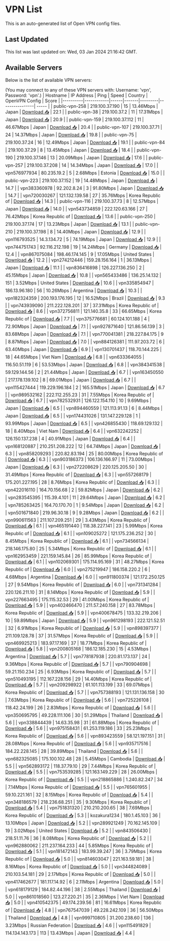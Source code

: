 # VPN List

This is an auto-generated list of Open VPN config files.

## Last Updated

This list was last updated on: Wed, 03 Jan 2024 21:16:42 GMT.

## Available Servers

Below is the list of available VPN servers:

(You may connect to any of these VPN servers with: Username: 'vpn', Password: 'vpn'.)
| Hostname | IP Address | Ping | Speed | Country | OpenVPN Config | Score |
|----------|------------|------|-------|---------|----------------| ----- |
| public-vpn-258 | 219.100.37.190 | 15 | 13.46Mbps | Japan | [Download 📥](./configs/server_0_JP.ovpn) | 22.1 |
| public-vpn-38 | 219.100.37.2 | 11 | 17.31Mbps | Japan | [Download 📥](./configs/server_1_JP.ovpn) | 20.9 |
| public-vpn-159 | 219.100.37.112 | 11 | 46.67Mbps | Japan | [Download 📥](./configs/server_2_JP.ovpn) | 20.4 |
| public-vpn-107 | 219.100.37.71 | 24 | 14.37Mbps | Japan | [Download 📥](./configs/server_3_JP.ovpn) | 19.8 |
| public-vpn-75 | 219.100.37.24 | 16 | 12.49Mbps | Japan | [Download 📥](./configs/server_4_JP.ovpn) | 19.1 |
| public-vpn-84 | 219.100.37.29 | 8 | 13.45Mbps | Japan | [Download 📥](./configs/server_5_JP.ovpn) | 18.4 |
| public-vpn-190 | 219.100.37.146 | 13 | 20.09Mbps | Japan | [Download 📥](./configs/server_6_JP.ovpn) | 17.6 |
| public-vpn-257 | 219.100.37.208 | 14 | 14.34Mbps | Japan | [Download 📥](./configs/server_7_JP.ovpn) | 17.0 |
| vpn576977934 | 80.235.19.2 | 5 | 2.68Mbps | Estonia | [Download 📥](./configs/server_8_EE.ovpn) | 15.0 |
| public-vpn-223 | 219.100.37.152 | 19 | 14.48Mbps | Japan | [Download 📥](./configs/server_9_JP.ovpn) | 14.7 |
| vpn383360978 | 92.202.8.24 | 3 | 91.80Mbps | Japan | [Download 📥](./configs/server_10_JP.ovpn) | 14.7 |
| vpn720030267 | 121.132.139.58 | 27 | 35.76Mbps | Korea Republic of | [Download 📥](./configs/server_11_KR.ovpn) | 14.3 |
| public-vpn-116 | 219.100.37.73 | 8 | 12.57Mbps | Japan | [Download 📥](./configs/server_12_JP.ovpn) | 14.0 |
| vpn543734859 | 222.120.63.166 | 27 | 76.42Mbps | Korea Republic of | [Download 📥](./configs/server_13_KR.ovpn) | 13.6 |
| public-vpn-250 | 219.100.37.174 | 17 | 13.23Mbps | Japan | [Download 📥](./configs/server_14_JP.ovpn) | 13.1 |
| public-vpn-210 | 219.100.37.198 | 8 | 14.40Mbps | Japan | [Download 📥](./configs/server_15_JP.ovpn) | 12.9 |
| vpn116793525 | 14.3.134.72 | 5 | 74.19Mbps | Japan | [Download 📥](./configs/server_16_JP.ovpn) | 12.9 |
| vpn744751743 | 92.116.212.198 | 19 | 14.24Mbps | Germany | [Download 📥](./configs/server_17_DE.ovpn) | 12.4 |
| vpn867075084 | 198.46.174.145 | 9 | 17.05Mbps | United States | [Download 📥](./configs/server_18_US.ovpn) | 12.2 |
| vpn274212446 | 159.28.156.164 | 1 | 36.13Mbps | Japan | [Download 📥](./configs/server_19_JP.ovpn) | 11.1 |
| vpn836416898 | 126.227.136.250 | 2 | 45.15Mbps | Japan | [Download 📥](./configs/server_20_JP.ovpn) | 10.8 |
| vpn565433486 | 136.25.14.132 | 151 | 3.52Mbps | United States | [Download 📥](./configs/server_21_US.ovpn) | 10.6 |
| vpn335854947 | 186.13.96.180 | 56 | 10.26Mbps | Argentina | [Download 📥](./configs/server_22_AR.ovpn) | 10.3 |
| vpn182324359 | 200.193.176.195 | 12 | 16.52Mbps | Brazil | [Download 📥](./configs/server_23_BR.ovpn) | 9.3 |
| vpn743939090 | 211.222.128.201 | 37 | 37.31Mbps | Korea Republic of | [Download 📥](./configs/server_24_KR.ovpn) | 8.6 |
| vpn372756811 | 121.140.35.8 | 33 | 66.65Mbps | Korea Republic of | [Download 📥](./configs/server_25_KR.ovpn) | 7.7 |
| vpn375776681 | 60.124.101.188 | 4 | 72.90Mbps | Japan | [Download 📥](./configs/server_26_JP.ovpn) | 7.1 |
| vpn927871640 | 121.86.56.139 | 3 | 83.68Mbps | Japan | [Download 📥](./configs/server_27_JP.ovpn) | 7.1 |
| vpn770041381 | 218.227.84.175 | 9 | 8.87Mbps | Japan | [Download 📥](./configs/server_28_JP.ovpn) | 7.0 |
| vpn884126381 | 111.97.203.72 | 6 | 63.40Mbps | Japan | [Download 📥](./configs/server_29_JP.ovpn) | 6.9 |
| vpn130701437 | 118.70.144.225 | 18 | 44.65Mbps | Viet Nam | [Download 📥](./configs/server_30_VN.ovpn) | 6.8 |
| vpn633364055 | 116.50.51.119 | 6 | 53.53Mbps | Japan | [Download 📥](./configs/server_31_JP.ovpn) | 6.8 |
| vpn384341538 | 59.129.144.56 | 2 | 21.44Mbps | Japan | [Download 📥](./configs/server_32_JP.ovpn) | 6.7 |
| vpn163450550 | 217.178.139.102 | 8 | 69.01Mbps | Japan | [Download 📥](./configs/server_33_JP.ovpn) | 6.7 |
| vpn115427444 | 119.229.196.184 | 2 | 165.51Mbps | Japan | [Download 📥](./configs/server_34_JP.ovpn) | 6.7 |
| vpn989532162 | 222.112.255.23 | 31 | 7.55Mbps | Korea Republic of | [Download 📥](./configs/server_35_KR.ovpn) | 6.7 |
| vpn782532931 | 126.122.154.110 | 10 | 9.69Mbps | Japan | [Download 📥](./configs/server_36_JP.ovpn) | 6.5 |
| vpn894460559 | 121.113.91.13 | 6 | 8.44Mbps | Japan | [Download 📥](./configs/server_37_JP.ovpn) | 6.5 |
| vpn174431026 | 131.147.229.128 | 1 | 93.99Mbps | Japan | [Download 📥](./configs/server_38_JP.ovpn) | 6.5 |
| vpn426855430 | 118.69.129.132 | 18 | 8.40Mbps | Viet Nam | [Download 📥](./configs/server_39_VN.ovpn) | 6.4 |
| vpn632242252 | 126.150.137.238 | 4 | 40.91Mbps | Japan | [Download 📥](./configs/server_40_JP.ovpn) | 6.4 |
| vpn168120887 | 210.251.208.222 | 12 | 64.74Mbps | Japan | [Download 📥](./configs/server_41_JP.ovpn) | 6.3 |
| vpn858209293 | 220.82.83.194 | 25 | 80.00Mbps | Korea Republic of | [Download 📥](./configs/server_42_KR.ovpn) | 6.3 |
| vpn903186373 | 106.136.166.97 | 11 | 73.00Mbps | Japan | [Download 📥](./configs/server_43_JP.ovpn) | 6.3 |
| vpn272208629 | 220.125.205.50 | 30 | 31.49Mbps | Korea Republic of | [Download 📥](./configs/server_44_KR.ovpn) | 6.3 |
| vpn557268179 | 175.201.227.195 | 28 | 8.76Mbps | Korea Republic of | [Download 📥](./configs/server_45_KR.ovpn) | 6.3 |
| vpn422016110 | 164.70.156.68 | 2 | 59.82Mbps | Japan | [Download 📥](./configs/server_46_JP.ovpn) | 6.2 |
| vpn283545395 | 115.39.4.101 | 11 | 29.64Mbps | Japan | [Download 📥](./configs/server_47_JP.ovpn) | 6.2 |
| vpn785263425 | 164.70.170.70 | 1 | 9.54Mbps | Japan | [Download 📥](./configs/server_48_JP.ovpn) | 6.2 |
| vpn501671840 | 219.96.30.18 | 9 | 9.28Mbps | Japan | [Download 📥](./configs/server_49_JP.ovpn) | 6.2 |
| vpn990611563 | 211.107.209.251 | 29 | 3.43Mbps | Korea Republic of | [Download 📥](./configs/server_50_KR.ovpn) | 6.1 |
| vpn465191440 | 118.38.227.141 | 23 | 5.99Mbps | Korea Republic of | [Download 📥](./configs/server_51_KR.ovpn) | 6.1 |
| vpn109025272 | 121.175.236.252 | 30 | 8.45Mbps | Korea Republic of | [Download 📥](./configs/server_52_KR.ovpn) | 6.1 |
| vpn734566134 | 218.146.175.80 | 25 | 5.34Mbps | Korea Republic of | [Download 📥](./configs/server_53_KR.ovpn) | 6.1 |
| vpn162953459 | 221.159.145.84 | 26 | 85.99Mbps | Korea Republic of | [Download 📥](./configs/server_54_KR.ovpn) | 6.1 |
| vpn102069301 | 175.114.95.169 | 31 | 48.27Mbps | Korea Republic of | [Download 📥](./configs/server_55_KR.ovpn) | 6.0 |
| vpn275219947 | 186.158.220.2 | 6 | 4.68Mbps | Argentina | [Download 📥](./configs/server_56_AR.ovpn) | 6.0 |
| vpn911800374 | 121.172.250.125 | 27 | 9.54Mbps | Korea Republic of | [Download 📥](./configs/server_57_KR.ovpn) | 6.0 |
| vpn731341284 | 220.126.211.10 | 31 | 8.14Mbps | Korea Republic of | [Download 📥](./configs/server_58_KR.ovpn) | 5.9 |
| vpn227663495 | 175.115.32.53 | 29 | 41.00Mbps | Korea Republic of | [Download 📥](./configs/server_59_KR.ovpn) | 5.9 |
| vpn402466470 | 211.57.240.158 | 27 | 83.78Mbps | Korea Republic of | [Download 📥](./configs/server_60_KR.ovpn) | 5.9 |
| vpn400678475 | 133.32.219.206 | 10 | 59.89Mbps | Japan | [Download 📥](./configs/server_61_JP.ovpn) | 5.9 |
| vpn961298193 | 222.121.52.51 | 32 | 6.91Mbps | Korea Republic of | [Download 📥](./configs/server_62_KR.ovpn) | 5.9 |
| vpn898397377 | 211.109.128.78 | 37 | 31.57Mbps | Korea Republic of | [Download 📥](./configs/server_63_KR.ovpn) | 5.9 |
| vpn469925213 | 183.97.17.169 | 37 | 18.77Mbps | Korea Republic of | [Download 📥](./configs/server_64_KR.ovpn) | 5.8 |
| vpn200805168 | 186.12.185.230 | 15 | 4.53Mbps | Argentina | [Download 📥](./configs/server_65_AR.ovpn) | 5.7 |
| vpn778187938 | 220.81.173.137 | 24 | 9.36Mbps | Korea Republic of | [Download 📥](./configs/server_66_KR.ovpn) | 5.7 |
| vpn790904698 | 59.21.150.234 | 25 | 6.93Mbps | Korea Republic of | [Download 📥](./configs/server_67_KR.ovpn) | 5.7 |
| vpn510493195 | 112.167.228.156 | 29 | 14.40Mbps | Korea Republic of | [Download 📥](./configs/server_68_KR.ovpn) | 5.7 |
| vpn209298922 | 61.101.113.199 | 33 | 69.07Mbps | Korea Republic of | [Download 📥](./configs/server_69_KR.ovpn) | 5.7 |
| vpn757388193 | 121.131.136.158 | 30 | 7.63Mbps | Korea Republic of | [Download 📥](./configs/server_70_KR.ovpn) | 5.6 |
| vpn725226108 | 118.42.24.199 | 26 | 2.83Mbps | Korea Republic of | [Download 📥](./configs/server_71_KR.ovpn) | 5.6 |
| vpn350695795 | 49.228.111.106 | 30 | 51.29Mbps | Thailand | [Download 📥](./configs/server_72_TH.ovpn) | 5.6 |
| vpn338844439 | 14.63.35.98 | 31 | 61.88Mbps | Korea Republic of | [Download 📥](./configs/server_73_KR.ovpn) | 5.6 |
| vpn975158431 | 61.253.119.186 | 33 | 25.23Mbps | Korea Republic of | [Download 📥](./configs/server_74_KR.ovpn) | 5.6 |
| vpn893423559 | 58.121.197.151 | 31 | 28.08Mbps | Korea Republic of | [Download 📥](./configs/server_75_KR.ovpn) | 5.6 |
| vpn935717516 | 184.22.228.145 | 28 | 39.89Mbps | Thailand | [Download 📥](./configs/server_76_TH.ovpn) | 5.6 |
| vpn682325085 | 175.100.102.48 | 28 | 5.45Mbps | Cambodia | [Download 📥](./configs/server_77_KH.ovpn) | 5.5 |
| vpn562893172 | 118.37.79.10 | 29 | 7.44Mbps | Korea Republic of | [Download 📥](./configs/server_78_KR.ovpn) | 5.5 |
| vpn753539285 | 121.163.149.229 | 28 | 26.00Mbps | Korea Republic of | [Download 📥](./configs/server_79_KR.ovpn) | 5.5 |
| vpn218865886 | 1.240.82.247 | 34 | 7.14Mbps | Korea Republic of | [Download 📥](./configs/server_80_KR.ovpn) | 5.5 |
| vpn765601955 | 59.10.221.161 | 32 | 8.15Mbps | Korea Republic of | [Download 📥](./configs/server_81_KR.ovpn) | 5.4 |
| vpn348186579 | 218.236.68.251 | 35 | 9.30Mbps | Korea Republic of | [Download 📥](./configs/server_82_KR.ovpn) | 5.4 |
| vpn751831320 | 210.210.200.65 | 38 | 7.69Mbps | Korea Republic of | [Download 📥](./configs/server_83_KR.ovpn) | 5.3 |
| kozakura1234 | 180.1.45.103 | 36 | 13.10Mbps | Japan | [Download 📥](./configs/server_84_JP.ovpn) | 5.2 |
| vpn289921249 | 70.162.145.109 | 19 | 3.02Mbps | United States | [Download 📥](./configs/server_85_US.ovpn) | 5.2 |
| vpn843506430 | 218.51.11.76 | 36 | 8.08Mbps | Korea Republic of | [Download 📥](./configs/server_86_KR.ovpn) | 5.2 |
| vpn962880062 | 211.237.164.233 | 44 | 5.85Mbps | Korea Republic of | [Download 📥](./configs/server_87_KR.ovpn) | 5.1 |
| vpn181472143 | 183.99.39.247 | 36 | 3.79Mbps | Korea Republic of | [Download 📥](./configs/server_88_KR.ovpn) | 5.0 |
| vpn814603047 | 221.163.59.181 | 38 | 8.16Mbps | Korea Republic of | [Download 📥](./configs/server_89_KR.ovpn) | 5.0 |
| vpn344824089 | 210.103.54.181 | 29 | 2.17Mbps | Korea Republic of | [Download 📥](./configs/server_90_KR.ovpn) | 5.0 |
| vpn417462677 | 181.117.14.92 | 6 | 2.11Mbps | Argentina | [Download 📥](./configs/server_91_AR.ovpn) | 5.0 |
| vpn618179129 | 184.82.44.196 | 38 | 2.55Mbps | Thailand | [Download 📥](./configs/server_92_TH.ovpn) | 5.0 |
| vpn861018560 | 123.27.220.21 | 35 | 2.36Mbps | Viet Nam | [Download 📥](./configs/server_93_VN.ovpn) | 5.0 |
| vpn410542375 | 49.174.239.56 | 81 | 16.61Mbps | Korea Republic of | [Download 📥](./configs/server_94_KR.ovpn) | 4.8 |
| vpn767547039 | 49.228.242.109 | 36 | 56.50Mbps | Thailand | [Download 📥](./configs/server_95_TH.ovpn) | 4.8 |
| vpn999710805 | 31.200.238.60 | 136 | 3.23Mbps | Russian Federation | [Download 📥](./configs/server_96_RU.ovpn) | 4.6 |
| vpn115491829 | 114.134.143.173 | 113 | 13.43Mbps | Japan | [Download 📥](./configs/server_97_JP.ovpn) | 4.4 |
